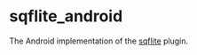 # sqflite_android

The Android implementation of the [sqflite](https://pub.dev/packages/sqflite) plugin.
